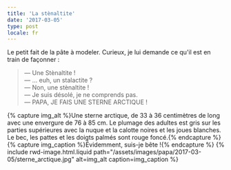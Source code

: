 ```yaml
---
title: 'La stènaltite'
date: '2017-03-05'
type: post
locale: fr
---
```


Le petit fait de la pâte à modeler. Curieux, je lui demande ce qu'il est en train de façonner :

> — Une Stènaltite !  
> — … euh, un stalactite ?  
> — Non, une stènaltite !  
> — Je suis désolé, je ne comprends pas.  
> — PAPA, JE FAIS UNE STERNE ARCTIQUE !

{% capture img_alt %}Une sterne arctique, de 33 à 36 centimètres de long avec une envergure de 76 à 85 cm. Le plumage des adultes est gris sur les parties supérieures avec la nuque et la calotte noires et les joues blanches. Le bec, les pattes et les doigts palmés sont rouge foncé.{% endcapture %}
{% capture img_caption %}Évidemment, suis-je bête !{% endcapture %}
{% include rwd-image.html.liquid
path="/assets/images/papa/2017-03-05/sterne_arctique.jpg"
alt=img_alt
caption=img_caption
%}
